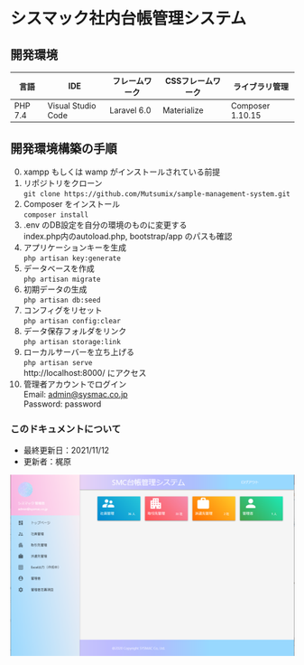 # シスマック社内台帳管理システム

## 開発環境
| 言語 | IDE | フレームワーク | CSSフレームワーク | ライブラリ管理 |
| ---- | ------- | ------------- | ------------- | ------------- |
| PHP 7.4 | Visual Studio Code | Laravel 6.0| Materialize | Composer 1.10.15 |  

## 開発環境構築の手順
0.  xampp もしくは wamp がインストールされている前提
1.	リポジトリをクローン    
    ```git clone https://github.com/Mutsumix/sample-management-system.git```
2.	Composer をインストール  
    ```composer install```
3.	.env のDB設定を自分の環境のものに変更する  
    index.php内のautoload.php, bootstrap/app のパスも確認
4.  アプリケーションキーを生成  
    ```php artisan key:generate```
5.  データベースを作成  
    ```php artisan migrate```
6.  初期データの生成  
    ```php artisan db:seed```
7.  コンフィグをリセット  
    ```php artisan config:clear```
8.  データ保存フォルダをリンク  
    ```php artisan storage:link```
9.  ローカルサーバーを立ち上げる  
    ```php artisan serve```  
    http://localhost:8000/ にアクセス
10. 管理者アカウントでログイン  
    Email: admin@sysmac.co.jp  
    Password: password 

### このドキュメントについて
- 最終更新日：2021/11/12
- 更新者：梶原  

![スクショ](./screenshot/ledger.png) 
